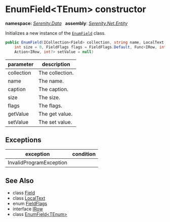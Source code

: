 # EnumField&lt;TEnum&gt; constructor
**namespace:** *[Serenity.Data](../../README.md#serenity.data-namespace)*   **assembly**: *[Serenity.Net.Entity](../../README.md)*

Initializes a new instance of the [`EnumField`](../EnumField-1.md) class.

```csharp
public EnumField(ICollection<Field> collection, string name, LocalText caption = null, 
    int size = 0, FieldFlags flags = FieldFlags.Default, Func<IRow, int?> getValue = null, 
    Action<IRow, int?> setValue = null)
```

| parameter | description |
| --- | --- |
| collection | The collection. |
| name | The name. |
| caption | The caption. |
| size | The size. |
| flags | The flags. |
| getValue | The get value. |
| setValue | The set value. |

## Exceptions

| exception | condition |
| --- | --- |
| InvalidProgramException |  |

## See Also

* class [Field](../Field.md)
* class [LocalText](../Serenity.Net.Core/../../Serenity/LocalText.md)
* enum [FieldFlags](../Serenity.Net.Data/../FieldFlags.md)
* interface [IRow](../IRow.md)
* class [EnumField&lt;TEnum&gt;](../EnumField-1.md)